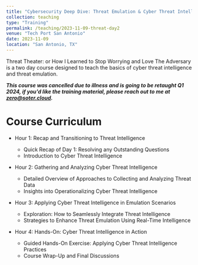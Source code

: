 ```yaml
---
title: "Cybersecurity Deep Dive: Threat Emulation & Cyber Threat Intelligence Day 1"
collection: teaching
type: "Training"
permalink: /teaching/2023-11-09-threat-day2
venue: "Tech Port San Antonio"
date: 2023-11-09
location: "San Antonio, TX"
---
```


Threat Theater: or How I Learned to Stop Worrying and Love The Adversary is a two day course designed to teach the basics of cyber threat intelligence and threat emulation.

***This course was cancelled due to illness and is going to be retaught Q1 2024, if you'd like the training material, please reach out to me at [zero@soter.cloud](mailto:zero@soter.cloud).***

Course Curriculum
=====
* Hour 1: Recap and Transitioning to Threat Intelligence
    * Quick Recap of Day 1: Resolving any Outstanding Questions
    * Introduction to Cyber Threat Intelligence

* Hour 2: Gathering and Analyzing Cyber Threat Intelligence
    * Detailed Overview of Approaches to Collecting and Analyzing Threat Data
    * Insights into Operationalizing Cyber Threat Intelligence

* Hour 3: Applying Cyber Threat Intelligence in Emulation Scenarios
    * Exploration: How to Seamlessly Integrate Threat Intelligence
    * Strategies to Enhance Threat Emulation Using Real-Time Intelligence

* Hour 4: Hands-On: Cyber Threat Intelligence in Action
    * Guided Hands-On Exercise: Applying Cyber Threat Intelligence Practices
    * Course Wrap-Up and Final Discussions

